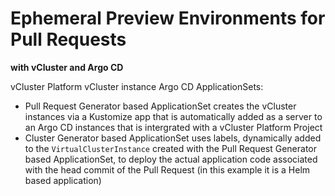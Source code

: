 # Ephemeral Preview Environments for Pull Requests 

**with vCluster and Argo CD**

vCluster Platform
vCluster instance
Argo CD ApplicationSets:
- Pull Request Generator based ApplicationSet creates the vCluster instances via a Kustomize app that is automatically added as a server to an Argo CD instances that is intergrated with a vCluster Platform Project
- Cluster Generator based ApplicationSet uses labels, dynamically added to the `VirtualClusterInstance` created with the Pull Request Generator based ApplicationSet, to deploy the actual application code associated with the head commit of the Pull Request (in this example it is a Helm based application)

